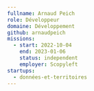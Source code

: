 ```yaml
---
fullname: Arnaud Peich
role: Développeur
domaine: Développement
github: arnaudpeich
missions:
  - start: 2022-10-04
    end: 2023-01-06
    status: independent
    employer: Scopyleft
startups:
  - données-et-territoires
---
```



